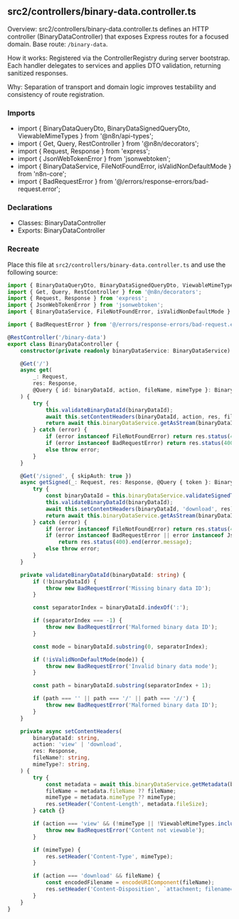 ## src2/controllers/binary-data.controller.ts

Overview: src2/controllers/binary-data.controller.ts defines an HTTP controller (BinaryDataController) that exposes Express routes for a focused domain. Base route: `/binary-data`.

How it works: Registered via the ControllerRegistry during server bootstrap. Each handler delegates to services and applies DTO validation, returning sanitized responses.

Why: Separation of transport and domain logic improves testability and consistency of route registration.

### Imports

- import { BinaryDataQueryDto, BinaryDataSignedQueryDto, ViewableMimeTypes } from '@n8n/api-types';
- import { Get, Query, RestController } from '@n8n/decorators';
- import { Request, Response } from 'express';
- import { JsonWebTokenError } from 'jsonwebtoken';
- import { BinaryDataService, FileNotFoundError, isValidNonDefaultMode } from 'n8n-core';
- import { BadRequestError } from '@/errors/response-errors/bad-request.error';

### Declarations

- Classes: BinaryDataController
- Exports: BinaryDataController

### Recreate

Place this file at `src2/controllers/binary-data.controller.ts` and use the following source:

```ts
import { BinaryDataQueryDto, BinaryDataSignedQueryDto, ViewableMimeTypes } from '@n8n/api-types';
import { Get, Query, RestController } from '@n8n/decorators';
import { Request, Response } from 'express';
import { JsonWebTokenError } from 'jsonwebtoken';
import { BinaryDataService, FileNotFoundError, isValidNonDefaultMode } from 'n8n-core';

import { BadRequestError } from '@/errors/response-errors/bad-request.error';

@RestController('/binary-data')
export class BinaryDataController {
	constructor(private readonly binaryDataService: BinaryDataService) {}

	@Get('/')
	async get(
		_: Request,
		res: Response,
		@Query { id: binaryDataId, action, fileName, mimeType }: BinaryDataQueryDto,
	) {
		try {
			this.validateBinaryDataId(binaryDataId);
			await this.setContentHeaders(binaryDataId, action, res, fileName, mimeType);
			return await this.binaryDataService.getAsStream(binaryDataId);
		} catch (error) {
			if (error instanceof FileNotFoundError) return res.status(404).end();
			if (error instanceof BadRequestError) return res.status(400).end(error.message);
			else throw error;
		}
	}

	@Get('/signed', { skipAuth: true })
	async getSigned(_: Request, res: Response, @Query { token }: BinaryDataSignedQueryDto) {
		try {
			const binaryDataId = this.binaryDataService.validateSignedToken(token);
			this.validateBinaryDataId(binaryDataId);
			await this.setContentHeaders(binaryDataId, 'download', res);
			return await this.binaryDataService.getAsStream(binaryDataId);
		} catch (error) {
			if (error instanceof FileNotFoundError) return res.status(404).end();
			if (error instanceof BadRequestError || error instanceof JsonWebTokenError)
				return res.status(400).end(error.message);
			else throw error;
		}
	}

	private validateBinaryDataId(binaryDataId: string) {
		if (!binaryDataId) {
			throw new BadRequestError('Missing binary data ID');
		}

		const separatorIndex = binaryDataId.indexOf(':');

		if (separatorIndex === -1) {
			throw new BadRequestError('Malformed binary data ID');
		}

		const mode = binaryDataId.substring(0, separatorIndex);

		if (!isValidNonDefaultMode(mode)) {
			throw new BadRequestError('Invalid binary data mode');
		}

		const path = binaryDataId.substring(separatorIndex + 1);

		if (path === '' || path === '/' || path === '//') {
			throw new BadRequestError('Malformed binary data ID');
		}
	}

	private async setContentHeaders(
		binaryDataId: string,
		action: 'view' | 'download',
		res: Response,
		fileName?: string,
		mimeType?: string,
	) {
		try {
			const metadata = await this.binaryDataService.getMetadata(binaryDataId);
			fileName = metadata.fileName ?? fileName;
			mimeType = metadata.mimeType ?? mimeType;
			res.setHeader('Content-Length', metadata.fileSize);
		} catch {}

		if (action === 'view' && (!mimeType || !ViewableMimeTypes.includes(mimeType.toLowerCase()))) {
			throw new BadRequestError('Content not viewable');
		}

		if (mimeType) {
			res.setHeader('Content-Type', mimeType);
		}

		if (action === 'download' && fileName) {
			const encodedFilename = encodeURIComponent(fileName);
			res.setHeader('Content-Disposition', `attachment; filename="${encodedFilename}"`);
		}
	}
}

```
